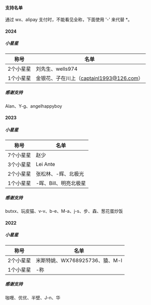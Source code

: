 #### 支持名单

通过 wx、alipay 支付时，不能看见全称，下面使用 '-' 来代替 *。




#### 2024

##### 小星星


| 称号 | 名单 |
| ------------- | -------------------------------- |
| 2个小星星 | 刘先生、wells974 |
| 1个小星星     | 金银花、子在川上（captainl1993@126.com） |




##### 感谢支持

Alan、Y-g、angelhappyboy



#### 2023

##### 小星星


| 称号 | 名单 |
| ------------- | -------------------------------- |
| 7个小星星 | 赵少 |
| 3个小星星 | Lei Ante |
| 2个小星星 | 张松林、-辉、北极光 |
| 1个小星星     | -晖、Bill、明亮北极星        |




##### 感谢支持 

butxx、玩皮猫、v-v、b-e、M-a、j-s、步、森、葱花蛋炒饭




#### 2022

##### 小星星

| 称号 | 名单 |
| ------------- | -------------------------------- |
| 2个小星星 | 米斯特姚、WX768925736、猿、M-l |
| 1个小星星     | -称                              |




##### 感谢支持 

咖喱、优优、半壁、J-n、华